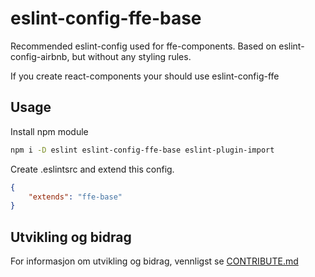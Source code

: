 # eslint-config-ffe-base

Recommended eslint-config used for ffe-components. Based on eslint-config-airbnb, but without any styling rules.

If you create react-components your should use eslint-config-ffe

## Usage

Install npm module

```bash
npm i -D eslint eslint-config-ffe-base eslint-plugin-import
```

Create .eslintsrc and extend this config.

```json
{
    "extends": "ffe-base"
}
```

## Utvikling og bidrag

For informasjon om utvikling og bidrag, vennligst se
[CONTRIBUTE.md](https://stash.intern.sparebank1.no/projects/FFE/repos/ffe-monorepo/browse/CONTRIBUTE.md)